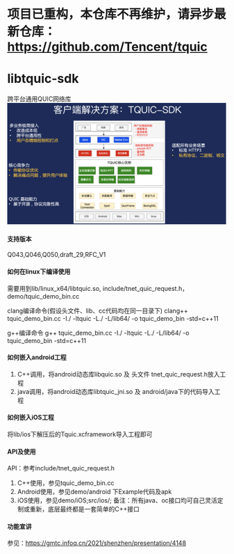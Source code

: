 # 项目已重构，本仓库不再维护，请异步最新仓库：https://github.com/Tencent/tquic

# libtquic-sdk

跨平台通用QUIC网络库
![image](https://github.com/TencentCloud/libtquic-sdk/blob/main/doc/image/tquic_arch.png)


#### 支持版本
Q043,Q046,Q050,draft_29,RFC_V1


#### 如何在linux下编译使用
需要用到lib/linux_x64/libtquic.so, include/tnet_quic_request.h，demo/tquic_demo_bin.cc

clang编译命令(假设头文件、lib、cc代码均在同一目录下)
clang++ tquic_demo_bin.cc -I./ -ltquic -L./ -L/lib64/ -o tquic_demo_bin -std=c++11

g++编译命令
g++ tquic_demo_bin.cc -I./ -ltquic -L./ -L/lib64/ -o tquic_demo_bin -std=c++11


#### 如何嵌入android工程
1. C++调用，将android动态库libquic.so 及 头文件 tnet_quic_request.h放入工程
2. java调用，将android动态库libtquic_jni.so 及 android/java下的代码导入工程


#### 如何嵌入iOS工程
将lib/ios下解压后的Tquic.xcframework导入工程即可


#### API及使用
API：参考include/tnet_quic_request.h
1. C++使用，参见tquic_demo_bin.cc
2. Android使用，参见demo/android 下Example代码及apk
3. iOS使用，参见demo/iOS;src/ios/;
备注：所有java、oc接口均可自己灵活定制或重新，底层最终都是一套简单的C++接口


#### 功能宣讲
参见：https://gmtc.infoq.cn/2021/shenzhen/presentation/4148
